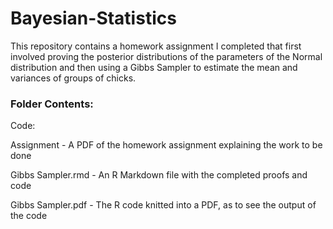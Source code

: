 # Bayesian-Statistics

This repository contains a homework assignment I completed that first involved proving the posterior distributions of the parameters of the Normal distribution and then using a Gibbs Sampler to estimate the mean and variances of groups of chicks.

### Folder Contents:

Code:

Assignment - A PDF of the homework assignment explaining the work to be done

Gibbs Sampler.rmd - An R Markdown file with the completed proofs and code

Gibbs Sampler.pdf - The R code knitted into a PDF, as to see the output of the code
